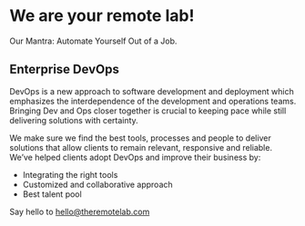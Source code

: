 # We are your remote lab!
 
Our Mantra: Automate Yourself Out of a Job. 

## Enterprise DevOps

DevOps is a new approach to software development and deployment which emphasizes the interdependence of the development and operations teams. Bringing Dev and Ops closer together is crucial to keeping pace while still delivering solutions with certainty.

We make sure we find the best tools, processes and people to deliver solutions that allow clients to remain relevant, responsive and reliable. We’ve helped clients adopt DevOps and improve their business by:

* Integrating the right tools
* Customized and collaborative approach
* Best talent pool

Say hello to hello@theremotelab.com
